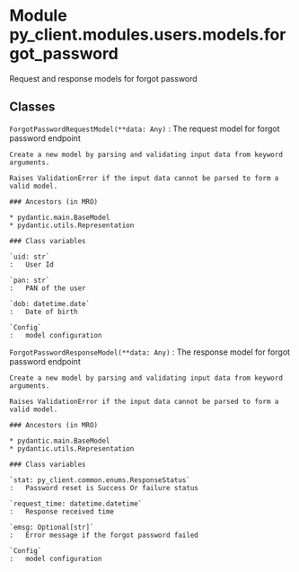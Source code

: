 Module py_client.modules.users.models.forgot_password
=====================================================
Request and response models for forgot password

Classes
-------

`ForgotPasswordRequestModel(**data: Any)`
:   The request model for forgot password endpoint
    
    Create a new model by parsing and validating input data from keyword arguments.
    
    Raises ValidationError if the input data cannot be parsed to form a valid model.

    ### Ancestors (in MRO)

    * pydantic.main.BaseModel
    * pydantic.utils.Representation

    ### Class variables

    `uid: str`
    :   User Id

    `pan: str`
    :   PAN of the user

    `dob: datetime.date`
    :   Date of birth

    `Config`
    :   model configuration

`ForgotPasswordResponseModel(**data: Any)`
:   The response model for forgot password endpoint
    
    Create a new model by parsing and validating input data from keyword arguments.
    
    Raises ValidationError if the input data cannot be parsed to form a valid model.

    ### Ancestors (in MRO)

    * pydantic.main.BaseModel
    * pydantic.utils.Representation

    ### Class variables

    `stat: py_client.common.enums.ResponseStatus`
    :   Password reset is Success Or failure status

    `request_time: datetime.datetime`
    :   Response received time

    `emsg: Optional[str]`
    :   Error message if the forgot password failed

    `Config`
    :   model configuration